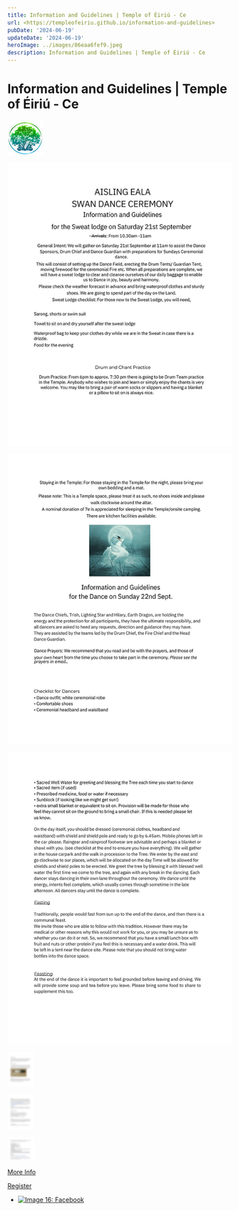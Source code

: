```yaml
---
title: Information and Guidelines | Temple of Éiriú - Ce
url: <https://templeofeiriu.github.io/information-and-guidelines>
pubDate: '2024-06-19'
updateDate: '2024-06-19'
heroImage: ../images/86eaa6fef9.jpeg
description: Information and Guidelines | Temple of Éiriú - Ce
---
```

# Information and Guidelines | Temple of Éiriú - Ce



[![Image 9: Untitled](../images/86eaa6fef9.jpeg)](https://templeofeiriu.github.io/)


![Image 10: Autumn 2024 Information and Guidelines.pdf.png](../images/1c32fa8404.png)

![Image 11: Autumn 2024 Information and Guidelines.pdf (1).png](../images/cbf4d23303.png)

![Image 12: Information and Guidelines Aisling Eala Spring 2024.pdf (2).png](../images/0458d8c1cb.png)

![Image 13: Information and Guidelines Aisling Eala Spring 2024.pdf (3).png](../images/15c1024097.png)

![Image 14: Information and Guidelines Aisling Eala Spring 2024.pdf (4).png](../images/368c324c31.png)

![Image 15: Information and Guidelines Aisling Eala Spring 2024.pdf (5).png](../images/1cf17e22bd.png)

[More Info](mailto:aislingeala@gmail.com)

[Register](https://docs.google.com/forms/d/e/1FAIpQLSf8pCYNLxOjmqytmGsbtyFp5mYBkeAn4i0FeFxaMX8yI0hY6g/viewform?usp=sf_link)

*   [![Image 16: Facebook](https://templeofeiriu.github.io/information-and-guidelines)](https://www.facebook.com/templeofeiriu)


